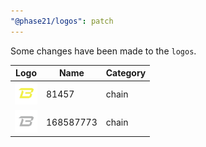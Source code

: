 ```yaml
---
"@phase21/logos": patch
---
```


Some changes have been made to the `logos`.

|Logo|Name|Category|
|---|---|---|
|<img src="./raw/chains/Chain81457.svg" width="36" alt="">|81457|chain|
|<img src="./raw/chains/Chain168587773.svg" width="36" alt="">|168587773|chain|
